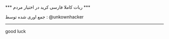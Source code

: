*** ربات کاملا فارسی کرید در اختیار مردم ***

جمع اوری شده توسط : @unkownhacker

***********************************
good luck
